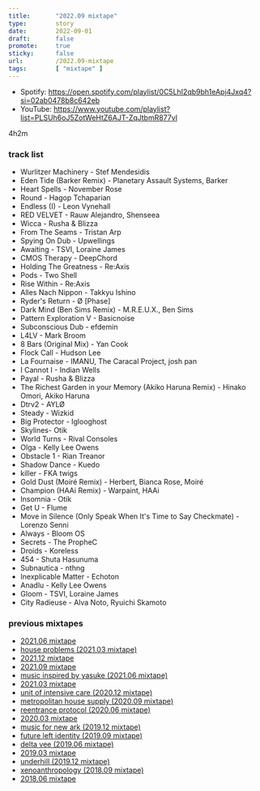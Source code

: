 ```yaml
---
title:       "2022.09 mixtape"
type:        story
date:        2022-09-01
draft:       false
promote:     true
sticky:      false
url:         /2022.09-mixtape
tags:        [ "mixtape" ]
---
```


- Spotify: https://open.spotify.com/playlist/0C5LhI2qb9bh1eApj4Jxq4?si=02ab0478b8c642eb
- YouTube: https://www.youtube.com/playlist?list=PLSUh6oJ5ZotWeHtZ6AJT-ZqJtbmR877vl

4h2m

<!--more-->

### track list

- Wurlitzer Machinery - Stef Mendesidis
- Eden Tide (Barker Remix) - Planetary Assault Systems, Barker
- Heart Spells - November Rose
- Round - Hagop Tchaparian
- Endless (I) - Leon Vynehall
- RED VELVET - Rauw Alejandro, Shenseea
- Wicca - Rusha & Blizza
- From The Seams - Tristan Arp
- Spying On Dub - Upwellings
- Awaiting - TSVI, Loraine James
- CMOS Therapy - DeepChord
- Holding The Greatness - Re:Axis
- Pods - Two Shell
- Rise Within - Re:Axis
- Alles Nach Nippon - Takkyu Ishino
- Ryder's Return - Ø [Phase]
- Dark Mind (Ben Sims Remix) - M.R.E.U.X., Ben Sims
- Pattern Exploration V - Basicnoise
- Subconscious Dub - efdemin
- L4LV - Mark Broom
- 8 Bars (Original Mix) - Yan Cook
- Flock Call - Hudson Lee
- La Fournaise - IMANU, The Caracal Project, josh pan
- I Cannot I - Indian Wells
- Payal - Rusha & Blizza
- The Richest Garden in your Memory (Akiko Haruna Remix) - Hinako Omori, Akiko Haruna
- Dtrv2 - AYLØ
- Steady - Wizkid
- Big Protector - Iglooghost
- Skylines- Otik
- World Turns - Rival Consoles
- Olga - Kelly Lee Owens
- Obstacle 1 - Rian Treanor
- Shadow Dance - Kuedo
- killer - FKA twigs
- Gold Dust (Moiré Remix) - Herbert, Bianca Rose, Moiré
- Champion (HAAi Remix) - Warpaint, HAAi
- Insomnia - Otik
- Get U - Flume
- Move in Silence (Only Speak When It's Time to Say Checkmate) - Lorenzo Senni
- Always - Bloom OS
- Secrets - The PropheC
- Droids - Koreless
- 454 - Shuta Hasunuma
- Subnautica - nthng
- Inexplicable Matter - Echoton
- Anadlu - Kelly Lee Owens
- Gloom - TSVI, Loraine James
- City Radieuse - Alva Noto, Ryuichi Skamoto

### previous mixtapes

- [2021.06 mixtape](https://eed3si9n.com/2021.06-mixtape)
- [house problems (2021.03 mixtape)](https://eed3si9n.com/2021.03-mixtape)
- [2021.12 mixtape](https://eed3si9n.com/2021.12-mixtape)
- [2021.09 mixtape](https://eed3si9n.com/2021.09-mixtape)
- [music inspired by yasuke (2021.06 mixtape)](https://eed3si9n.com/2021.06-mixtape)
- [2021.03 mixtape](https://eed3si9n.com/2021.03-mixtape)
- [unit of intensive care (2020.12 mixtape)](https://eed3si9n.com/2020.12-mixtape)
- [metropolitan house supply (2020.09 mixtape)](https://eed3si9n.com/2020.09-mixtape)
- [reentrance protocol (2020.06 mixtape)](https://eed3si9n.com/2020.06-mixtape)
- [2020.03 mixtape](https://eed3si9n.com/2020.03-mixtape)
- [music for new ark (2019.12 mixtape)](https://eed3si9n.com/2019.12-mixtape)
- [future left identity (2019.09 mixtape)](https://eed3si9n.com/2019.09-mixtape)
- [delta vee (2019.06 mixtape)](https://eed3si9n.com/2019.06-mixtape)
- [2019.03 mixtape](https://eed3si9n.com/2019.03-mixtape)
- [underhill (2019.12 mixtape)](https://eed3si9n.com/2018.12-mixtape)
- [xenoanthropology (2018.09 mixtape)](https://eed3si9n.com/2018.09-mixtape)
- [2018.06 mixtape](https://eed3si9n.com/2018.06-mixtape)
